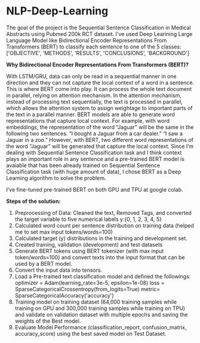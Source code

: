# NLP-Deep-Learning
The goal of the project is the Sequential Sentence Classification in Medical Abstracts using Pubmed 200k RCT dataset.
I've used Deep Learining Large Language Model like Bidirectional Encoder Representations From Transformers (BERT) to classify each sentence to one of the 5 classes: ['OBJECTIVE', 'METHODS', 'RESULTS', 'CONCLUSIONS', 'BACKGROUND']

**Why Bidirectional Encoder Representations From Transformers (BERT)?**

With LSTM/GRU, data can only be read in a sequential manner in one direction and they can not capture the local context of a word in a sentence. This is where BERT come into play. It can process the whole text document in parallel, relying on
attention mechanism. In the attention mechanism, instead of processing text sequentially, the text is
processed in parallel, which allows the attention system to assign weightage to important parts of the
text in a parallel manner.
BERT models are able to generate word representations that capture local context.
For example, with word embeddings, the representation of the word “Jaguar” will be the same in the
following two sentences.
“I bought a Jaguar from a car dealer.” “I saw a Jaguar in a zoo.”
However, with BERT, two different word representations of the word “Jaguar” will be generated that
capture the local context.
Since I’m dealing with Sequential Sentence Classification task and I think context plays an important
role in any sentence and a pre-trained BERT model is avaiable that has been already trained on
Sequential Sentence Classification task (with huge amount of data), I chose BERT as a Deep Learning
algorithm to solve the problem.

I’ve fine-tuned pre-trained BERT on both GPU and TPU at google colab.

**Steps of the solution:**
1. Preprocessing of Data: Cleaned the text, Removed Tags, and converted the target variable to
 five numerical labels y:{0, 1, 2, 3, 4, 5}
2. Calculated word count per sentence distribution on training data (helped me to set max
input tokens/words=100)
3. Calculated target (y) distributions in the training and development set.
4. Created training, validation (development) and test datasets
5. Generate BERT tokens using BERT tokenizer (with max input token/words=100) and convert texts
into the input format that can be used by a BERT model.
7. Convert the input data into tensors.
8. Load a Pre-trained text classification model and defined the followings:
optimizer = Adam(learning_rate=3e-5, epsilon=1e-08)
loss = SparseCategoricalCrossentropy(from_logits=True)
metric= SparseCategoricalAccuracy('accuracy')
9. Training model on training dataset (64,000 training samples while training on GPU and 300,000 training samples while training on TPU) and validate on validation dataset with multiple epochs and
saving the weights of the Best model.
10. Evaluate Model Performance (classification_report, confusion_matrix, accuracy_score) using
the best saved model on Test Dataset.

